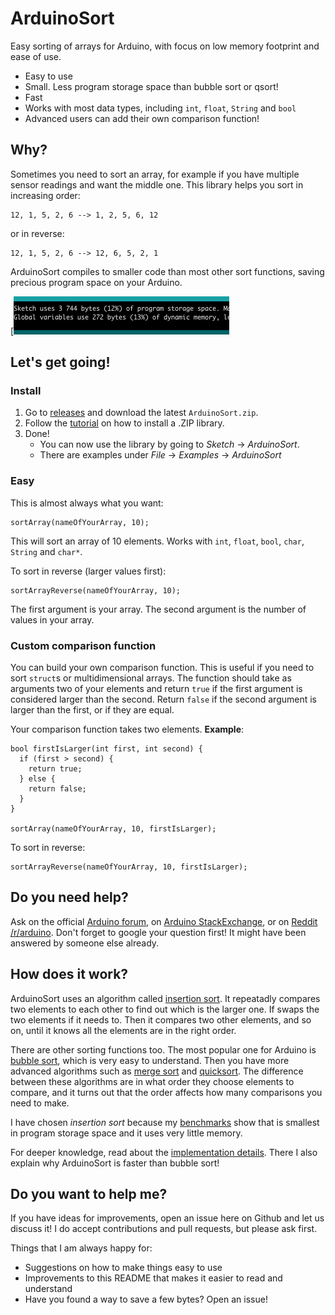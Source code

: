 # ArduinoSort

Easy sorting of arrays for Arduino, with focus on low memory footprint and ease of use.

* Easy to use
* Small. Less program storage space than bubble sort or qsort!
* Fast
* Works with most data types, including `int`, `float`, `String` and `bool`
* Advanced users can add their own comparison function!

## Why?

Sometimes you need to sort an array, for example if you have multiple sensor readings and want the middle one. This library helps you sort in increasing order:

    12, 1, 5, 2, 6 --> 1, 2, 5, 6, 12
    
or in reverse:

    12, 1, 5, 2, 6 --> 12, 6, 5, 2, 1
    
ArduinoSort compiles to smaller code than most other sort functions, saving precious program space on your Arduino.

[![Arduino sketch using 12% storage space](docs/storage1.png?raw=true "Small on storage space")

## Let's get going!

### Install

1. Go to [releases](https://github.com/emilv/ArduinoSort/releases) and download the latest `ArduinoSort.zip`.
2. Follow the [tutorial](https://www.arduino.cc/en/Guide/Libraries#toc4) on how to install a .ZIP library.
3. Done!
   * You can now use the library by going to *Sketch* -> *ArduinoSort*.
   * There are examples under *File* -> *Examples* -> *ArduinoSort*

### Easy

This is almost always what you want:

    sortArray(nameOfYourArray, 10);
	
This will sort an array of 10 elements. Works with `int`, `float`, `bool`, `char`, `String` and `char*`.

To sort in reverse (larger values first):

    sortArrayReverse(nameOfYourArray, 10);
    
The first argument is your array. The second argument is the number of values in your array.


### Custom comparison function

You can build your own comparison function. This is useful if you need to sort `struct`s  or multidimensional arrays. The function should take as arguments two of your elements and return `true` if the first argument is considered larger than the second. Return `false` if the second argument is larger than the first, or if they are equal.

Your comparison function takes two elements. **Example**:

    bool firstIsLarger(int first, int second) {
      if (first > second) {
        return true;
      } else {
	    return false;
	  }
    }
	
    sortArray(nameOfYourArray, 10, firstIsLarger);
	
To sort in reverse:

    sortArrayReverse(nameOfYourArray, 10, firstIsLarger);


## Do you need help?

Ask on the official [Arduino forum](http://forum.arduino.cc/), on [Arduino StackExchange](http://arduino.stackexchange.com/), or on [Reddit /r/arduino](https://www.reddit.com/r/arduino/). Don't forget to google your question first! It might have been answered by someone else already.


## How does it work?

ArduinoSort uses an algorithm called [insertion sort](https://en.wikipedia.org/wiki/Insertion_sort). It repeatadly compares two elements to each other to find out which is the larger one. If swaps the two elements if it needs to. Then it compares two other elements, and so on, until it knows all the elements are in the right order.

There are other sorting functions too. The most popular one for Arduino is [bubble sort](https://en.wikipedia.org/wiki/Bubble_sort), which is very easy to understand. Then you have more advanced algorithms such as [merge sort](https://en.wikipedia.org/wiki/Merge_sort) and [quicksort](https://en.wikipedia.org/wiki/Quicksort).  The difference between these algorithms are in what order they choose elements to compare, and it turns out that the order affects how many comparisons you need to make.

I have chosen *insertion sort* because my [benchmarks](docs/BENCHMARKS.md) show that is smallest in program storage space and it uses very little memory.

For deeper knowledge, read about the [implementation details](docs/IMPLEMENTATION.md). There I also explain why ArduinoSort is faster than bubble sort!

## Do you want to help me?

If you have ideas for improvements, open an issue here on Github and let us discuss it! I do accept contributions and pull requests, but please ask first.

Things that I am always happy for:

* Suggestions on how to make things easy to use
* Improvements to this README that makes it easier to read and understand
* Have you found a way to save a few bytes? Open an issue!

